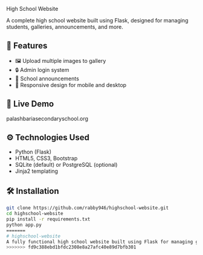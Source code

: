  High School Website

A complete high school website built using Flask, designed for managing students, galleries, announcements, and more.

## 🌟 Features

- 🖼️ Upload multiple images to gallery  
- 🔒 Admin login system  
- 📢 School announcements  
- 📄 Responsive design for mobile and desktop  

## 🚀 Live Demo

palashbariasecondaryschool.org

## ⚙️ Technologies Used

- Python (Flask)  
- HTML5, CSS3, Bootstrap  
- SQLite (default) or PostgreSQL (optional)  
- Jinja2 templating  

## 🛠️ Installation

```bash
git clone https://github.com/rabby946/highschool-website.git
cd highschool-website
pip install -r requirements.txt
python app.py
=======
# highschool-website
A fully functional high school website built using Flask for managing galleries, students, and announcements.
>>>>>>> fd9c388ebd1bfdc2308e8a27afc40e89d7bfb301
